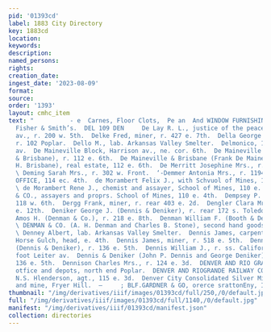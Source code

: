 ```yaml
---
pid: '01393cd'
label: 1883 City Directory
key: 1883cd
location: 
keywords: 
description: 
named_persons: 
rights: 
creation_date: 
ingest_date: '2023-08-09'
format: 
source: 
order: '1393'
layout: cmhc_item
text: "          - e  Carnes, Floor Clots,  Pe an  And WINDOW FURNISHING. At Daniels,
  Fisher & Smith’s.  DEL 109 DEN     De Lay R. L., justice of the peace, 425 Harrison
  av., r. 200 w. 5th.  Delke Fred, miner, r. 427 e. 7th.  Della George (Lyman & Co.),
  r. 102 Poplar.  Dello M., lab. Arkansas Valley Smelter.  Delmonico, 114 Harrison
  av.  De Maineville Block, Harrison av., ne. cor. 6th.  De Maineville Frank (De Maineville
  & Brisbane), r. 112 e. 6th.  De Maineville & Brisbane (Frank De Maineville and W.
  H. Brisbane), real estate, 112 e. 6th.  De Merritt Josephine Mrs., r. 210 e. 6th.
  \ Deming Sarah Mrs., r. 302 w. Front.  ‘-Demmer Antonia Mrs., r. 1194 w. 2d.  DEMOCRAT
  OFFICE, 114 ec. 4th.  de Morambert Felix J., with Schvuol of Mines, 110 e. 4th.
  \ de Morambert Rene J., chemist and assayer, School of Mines, 110 e. 4th.  de MORAMBERT
  & CO., assayers and proprs. School of Mines, 110 e. 4th.  Dempsey P. H., elk. r.
  118 w. 6th.  Dergg Frank, miner, r. rear 403 e. 2d.  Dengler Clara Mrs., r. 318
  e. 12th.  Deniker George J. (Dennis & Deniker), r. rear 172 s. Toledo av  Denman
  Amos H. (Denman & Co.), r. 218 e. 8th.  Denman William F. (Booth & Denman), r. Pueblo.
  \ DENMAN & CO. (A. H. Denman and Charles B. Stone), second hand goods, 128 e. 6th.
  \ Denney Albert, lab. Arkansas Valley Smelter.  Dennis James, carpenter, r. Stray
  Horse Gulch, head, e. 4th.  Dennis James, miner, r. 518 e. 5th.  Dennis John P.
  (Dennis & Deniker), r. 136 e. 5th.  Dennis William J., r. ss. California Gulch,
  foot Leiter av.  Dennis & Deniker (John P. Dennis and George Deniker), gro- cers,
  136 e. 5th.  Dennison Charles Mrs., r. 124 e. 3d.  DENVER AND RIO GRANDE RAILWAY,
  otfice and depots, north end Poplar.  DENVER AND RIOGRANDE RAILWAY CO.’S, EXPRESS,
  N.S. Hlenderson, agt., 115 e. 3d.  Denver City Consolidated Silver Mining Co., office
  and mine, Fryer Hill.  —     ; BLF.GARDNER & GO, orerce srattonEny, INK. éo.       "
thumbnail: "/img/derivatives/iiif/images/01393cd/full/250,/0/default.jpg"
full: "/img/derivatives/iiif/images/01393cd/full/1140,/0/default.jpg"
manifest: "/img/derivatives/iiif/01393cd/manifest.json"
collection: directories
---
```

